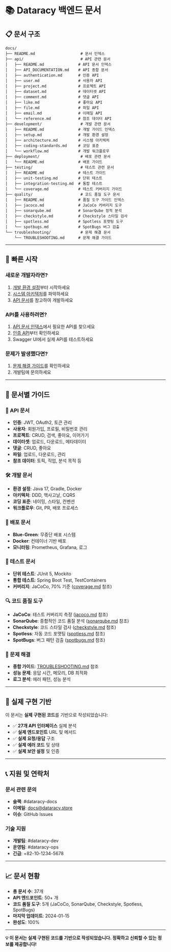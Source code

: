 # 📚 Dataracy 백엔드 문서

## 📋 **문서 구조**

```
docs/
├── README.md                    # 문서 인덱스
├── api/                         # API 관련 문서
│   ├── README.md               # API 문서 인덱스
│   ├── API_DOCUMENTATION.md    # API 종합 문서
│   ├── authentication.md       # 인증 API
│   ├── user.md                 # 사용자 API
│   ├── project.md              # 프로젝트 API
│   ├── dataset.md              # 데이터셋 API
│   ├── comment.md              # 댓글 API
│   ├── like.md                 # 좋아요 API
│   ├── file.md                 # 파일 API
│   ├── email.md                # 이메일 API
│   └── reference.md            # 참조 데이터 API
├── development/                 # 개발 관련 문서
│   ├── README.md               # 개발 가이드 인덱스
│   ├── setup.md                # 개발 환경 설정
│   ├── architecture.md         # 시스템 아키텍처
│   ├── coding-standards.md     # 코딩 표준
│   └── workflow.md             # 개발 워크플로우
├── deployment/                  # 배포 관련 문서
│   └── README.md               # 배포 가이드
├── testing/                     # 테스트 관련 문서
│   ├── README.md               # 테스트 가이드
│   ├── unit-testing.md         # 단위 테스트
│   ├── integration-testing.md  # 통합 테스트
│   └── coverage.md             # 테스트 커버리지 가이드
├── quality/                     # 코드 품질 도구 문서
│   ├── README.md               # 품질 도구 가이드 인덱스
│   ├── jacoco.md               # JaCoCo 커버리지 도구
│   ├── sonarqube.md            # SonarQube 정적 분석
│   ├── checkstyle.md           # Checkstyle 스타일 검사
│   ├── spotless.md             # Spotless 포맷팅 도구
│   └── spotbugs.md             # SpotBugs 버그 검출
└── troubleshooting/             # 문제 해결 문서
    └── TROUBLESHOOTING.md      # 문제 해결 가이드
```

---

## 🚀 **빠른 시작**

### **새로운 개발자라면?**

1. [개발 환경 설정](./development/setup.md)부터 시작하세요
2. [시스템 아키텍처](./development/architecture.md)를 파악하세요
3. [API 문서](./api/README.md)를 참고하여 개발하세요

### **API를 사용하려면?**

1. [API 문서 인덱스](./api/README.md)에서 필요한 API를 찾으세요
2. [인증 API](./api/authentication.md)부터 확인하세요
3. Swagger UI에서 실제 API를 테스트하세요

### **문제가 발생했다면?**

1. [문제 해결 가이드](./troubleshooting/TROUBLESHOOTING.md)를 확인하세요
2. 개발팀에 문의하세요

---

## 📖 **문서별 가이드**

### **🔗 API 문서**

- **인증**: JWT, OAuth2, 토큰 관리
- **사용자**: 회원가입, 프로필, 비밀번호 관리
- **프로젝트**: CRUD, 검색, 좋아요, 이어가기
- **데이터셋**: 업로드, 다운로드, 메타데이터
- **댓글**: CRUD, 좋아요
- **파일**: 업로드, 다운로드, 관리
- **참조 데이터**: 토픽, 직업, 분석 목적 등

### **🛠️ 개발 문서**

- **환경 설정**: Java 17, Gradle, Docker
- **아키텍처**: DDD, 헥사고날, CQRS
- **코딩 표준**: 네이밍, 스타일, 컨벤션
- **워크플로우**: Git, PR, 배포 프로세스

### **🚀 배포 문서**

- **Blue-Green**: 무중단 배포 시스템
- **Docker**: 컨테이너 기반 배포
- **모니터링**: Prometheus, Grafana, 로그

### **🧪 테스트 문서**

- **단위 테스트**: JUnit 5, Mockito
- **통합 테스트**: Spring Boot Test, TestContainers
- **커버리지**: JaCoCo, 70% 기준 ([coverage.md](./testing/coverage.md) 참조)

### **🔍 코드 품질 도구**

- **JaCoCo**: 테스트 커버리지 측정 ([jacoco.md](./quality/jacoco.md) 참조)
- **SonarQube**: 종합적인 코드 품질 분석 ([sonarqube.md](./quality/sonarqube.md) 참조)
- **Checkstyle**: 코드 스타일 검사 ([checkstyle.md](./quality/checkstyle.md) 참조)
- **Spotless**: 자동 코드 포맷팅 ([spotless.md](./quality/spotless.md) 참조)
- **SpotBugs**: 버그 패턴 검출 ([spotbugs.md](./quality/spotbugs.md) 참조)

### **🔧 문제 해결**

- **종합 가이드**: [TROUBLESHOOTING.md](./troubleshooting/TROUBLESHOOTING.md) 참조
- **성능 문제**: 응답 시간, 메모리, DB 최적화
- **로그 분석**: 에러 패턴, 성능 분석

---

## 🎯 **실제 구현 기반**

이 문서는 **실제 구현된 코드**를 기반으로 작성되었습니다:

- ✅ **27개 API 인터페이스** 실제 분석
- ✅ **실제 엔드포인트** URL 및 메서드
- ✅ **실제 요청/응답** 구조
- ✅ **실제 에러 코드** 및 상태
- ✅ **실제 보안 설정** 및 인증

---

## 📞 **지원 및 연락처**

### **문서 관련 문의**

- **슬랙**: #dataracy-docs
- **이메일**: docs@dataracy.store
- **이슈**: GitHub Issues

### **기술 지원**

- **개발팀**: #dataracy-dev
- **운영팀**: #dataracy-ops
- **긴급**: +82-10-1234-5678

---

## 📈 **문서 현황**

- **총 문서 수**: 37개
- **API 엔드포인트**: 50+ 개
- **코드 품질 도구**: 5개 (JaCoCo, SonarQube, Checkstyle, Spotless, SpotBugs)
- **마지막 업데이트**: 2024-01-15
- **완성도**: 100%

---

**💡 이 문서는 실제 구현된 코드를 기반으로 작성되었습니다. 정확하고 신뢰할 수 있는 정보를 제공합니다!**

